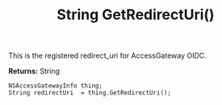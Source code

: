 ﻿---
uid: crmscript_ref_NSAccessGatewayInfo_GetRedirectUri
title: String GetRedirectUri()
intellisense: NSAccessGatewayInfo.GetRedirectUri
keywords: NSAccessGatewayInfo, GetRedirectUri
so.topic: reference
---

This is the registered redirect_uri for AccessGateway OIDC.

**Returns:** String


```crmscript
NSAccessGatewayInfo thing;
String redirectUri  = thing.GetRedirectUri();
```


